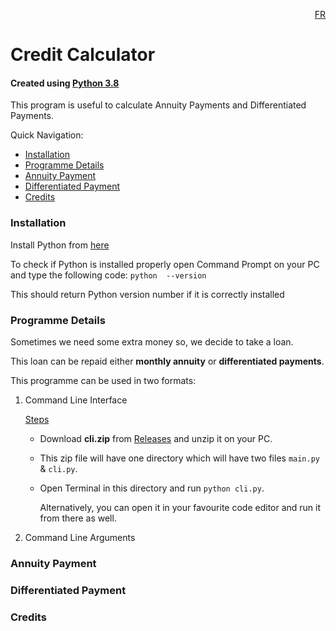 <p align="RIGHT"> <a href ="https://github.com/DSAghicha/Credit-Calculator/blob/main/FR_README.md">FR</a></p>

# Credit Calculator

#### Created using [Python 3.8](https://www.python.org/)

This program is useful to calculate Annuity Payments and Differentiated Payments.

Quick Navigation:
- [Installation](README.md#installation)
- [Programme Details](README.md#programme-details)
- [Annuity Payment](README.md#annuity-payment)
- [Differentiated Payment](README.md#differentiated-payment)
- [Credits](README.md#credits)

### Installation

   Install Python from [here](https://www.python.org/downloads/)
   
   To check if Python is installed properly open Command Prompt on your PC and type the following code:
   ```python  --version``` 
   
   This should return Python version number if it is correctly installed

### Programme Details

Sometimes we need some extra money so, we decide to take a loan.

This loan can be repaid either **monthly annuity** or **differentiated payments**.

This programme can be used in two formats:

1. Command Line Interface
   
   <p><u>Steps</u><p>

   - Download **cli.zip** from [Releases](https://github.com/DSAghicha/Credit-Calculator/releases/latest) and unzip it on your PC.
   - This zip file will have one directory which will have two files ```main.py``` & ```cli.py```.
   - Open Terminal in this directory and run ```python cli.py```.
   
     Alternatively, you can open it in your favourite code editor and run it from there as well.
        
2. Command Line Arguments

### Annuity Payment

### Differentiated Payment

### Credits
